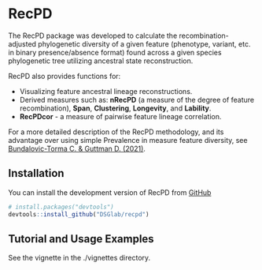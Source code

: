
<!-- README.md is generated from README.Rmd. Please edit that file -->

# RecPD

<!-- badges: start -->

<!-- badges: end -->

The RecPD package was developed to calculate the recombination-adjusted
phylogenetic diversity of a given feature (phenotype, variant, etc. in
binary presence/absence format) found across a given species
phylogenetic tree utilizing ancestral state reconstruction.

RecPD also provides functions for:

  - Visualizing feature ancestral lineage reconstructions.
  - Derived measures such as: **nRecPD** (a measure of the degree of
    feature recombination), **Span**, **Clustering**, **Longevity**, and
    **Lability**.
  - **RecPDcor** - a measure of pairwise feature lineage correlation.

For a more detailed description of the RecPD methodology, and its
advantage over using simple Prevalence in measure feature diversity, see
[Bundalovic-Torma C. & Guttman D.
(2021)](https://www.biorxiv.org/content/10.1101/2021.10.01.462747v1).

## Installation

You can install the development version of RecPD from
[GitHub](https://github.com/)

``` r
# install.packages("devtools")
devtools::install_github("DSGlab/recpd")
```

## Tutorial and Usage Examples

See the vignette in the ./vignettes directory.
